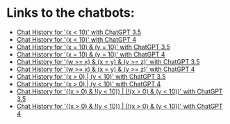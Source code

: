 # Links to the chatbots:

- [Chat History for '(x < 10)' with ChatGPT 3.5](https://chat.openai.com/share/e8dac6ca-53da-4f5c-8a8b-9fadd801fc8d)
- [Chat History for '(x < 10)' with ChatGPT 4](https://chat.openai.com/share/5f8313cc-bdf6-4f1f-8775-bf967c74d98f)
- [Chat History for '(x = 10) & (y = 10)' with ChatGPT 3.5](https://chat.openai.com/share/2fce8ca6-6631-4783-81ad-0af0d9876af7)
- [Chat History for '(x = 10) & (y = 10)' with ChatGPT 4](https://chat.openai.com/share/c56e8926-ef21-423c-81ff-60353b562290)
- [Chat History for '(w >= x) & (x = y) & (y >= z)' with ChatGPT 3.5](https://chat.openai.com/share/259a2249-9a8d-4094-a09f-713ac71fccb2)
- [Chat History for '(w >= x) & (x = y) & (y >= z)' with ChatGPT 4](https://chat.openai.com/share/92b64fd1-1a07-4ee2-bbeb-422c47027dfd)
- [Chat History for '(x > 0) | (y < 10)' with ChatGPT 3.5]()
- [Chat History for '(x > 0) | (y < 10)' with ChatGPT 4]()
- [Chat History for '((x > 0) & !(y < 10)) | (!(x > 0) & (y < 10))' with ChatGPT 3.5]()
- [Chat History for '((x > 0) & !(y < 10)) | (!(x > 0) & (y < 10))' with ChatGPT 4]()
